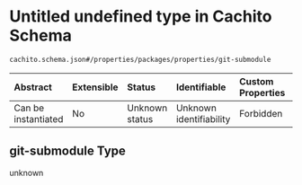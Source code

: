 # Untitled undefined type in Cachito Schema

```txt
cachito.schema.json#/properties/packages/properties/git-submodule
```



| Abstract            | Extensible | Status         | Identifiable            | Custom Properties | Additional Properties | Access Restrictions | Defined In                                                                 |
| :------------------ | :--------- | :------------- | :---------------------- | :---------------- | :-------------------- | :------------------ | :------------------------------------------------------------------------- |
| Can be instantiated | No         | Unknown status | Unknown identifiability | Forbidden         | Allowed               | none                | [cachito.schema.json\*](../out/cachito.schema.json "open original schema") |

## git-submodule Type

unknown
